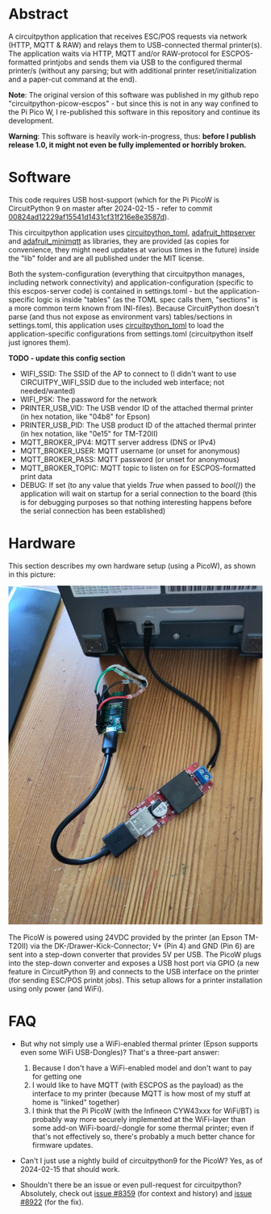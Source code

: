 # Abstract

A circuitpython application that receives ESC/POS requests via network (HTTP, MQTT &amp; RAW) and relays them to USB-connected thermal printer(s). The application waits via HTTP, MQTT and/or RAW-protocol for ESCPOS-formatted printjobs and sends them via USB to the configured thermal printer/s (without any parsing; but with additional printer reset/initialization and a paper-cut command at the end).

**Note**: The original version of this software was published in my github repo "circuitpython-picow-escpos" - but since this is not in any way confined to the Pi Pico W, I re-published this software in this repository and continue its development.

**Warning**: This software is heavily work-in-progress, thus: **before I publish release 1.0, it might not even be fully implemented or horribly broken.**

# Software

This code requires USB host-support (which for the Pi PicoW is CircuitPython 9 on master after 2024-02-15 - refer to commit [00824ad12229af15541d1431cf31f216e8e3587d](https://github.com/adafruit/circuitpython/commit/00824ad12229af15541d1431cf31f216e8e3587d)).

This circuitpython application uses [circuitpython_toml](https://github.com/elpekenin/circuitpython_toml/), [adafruit_httpserver](https://github.com/adafruit/Adafruit_CircuitPython_HTTPServer/) and [adafruit_minimqtt](https://github.com/adafruit/Adafruit_CircuitPython_MiniMQTT/) as libraries, they are provided (as copies for convenience, they might need updates at various times in the future) inside the "lib" folder and are all published under the MIT license.

Both the system-configuration (everything that circuitpython manages, including network connectivity) and application-configuration (specific to this escpos-server code) is contained in settings.toml - but the application-specific logic is inside "tables" (as the TOML spec calls them, "sections" is a more common term known from INI-files). Because CircuitPython doesn't parse (and thus not expose as environment vars) tables/sections in settings.toml, this application uses [circuitpython_toml](https://github.com/elpekenin/circuitpython_toml/) to load the application-specific configurations from settings.toml (circuitpython itself just ignores them).

**TODO - update this config section**
- WIFI_SSID: The SSID of the AP to connect to (I didn't want to use CIRCUITPY_WIFI_SSID due to the included web interface; not needed/wanted)
- WIFI_PSK: The password for the network
- PRINTER_USB_VID: The USB vendor ID of the attached thermal printer (in hex notation, like "04b8" for Epson)
- PRINTER_USB_PID: The USB product ID of the attached thermal printer (in hex notation, like "0e15" for TM-T20II)
- MQTT_BROKER_IPV4: MQTT server address (DNS or IPv4)
- MQTT_BROKER_USER: MQTT username (or unset for anonymous)
- MQTT_BROKER_PASS: MQTT password (or unset for anonymous)
- MQTT_BROKER_TOPIC: MQTT topic to listen on for ESCPOS-formatted print data
- DEBUG: If set (to any value that yields *True* when passed to *bool()*) the application will wait on startup for a serial connection to the board (this is for debugging purposes so that nothing interesting happens before the serial connection has been established)

# Hardware

This section describes my own hardware setup (using a PicoW), as shown in this picture:

![Picture of setup with more details](https://raw.githubusercontent.com/juergenpabel/circuitpython-escpos-server/master/resources/images/setup_detail.jpg)

The PicoW is powered using 24VDC provided by the printer (an Epson TM-T20II) via the DK-/Drawer-Kick-Connector; V+ (Pin 4) and GND (Pin 6) are sent into a step-down converter that provides 5V per USB. The PicoW plugs into the step-down converter and exposes a USB host port via GPIO (a new feature in CircuitPython 9) and connects to the USB interface on the printer (for sending ESC/POS prinbt jobs). This setup allows for a printer installation using only power (and WiFi).

# FAQ

- But why not simply use a WiFi-enabled thermal printer (Epson supports even some WiFi USB-Dongles)? That's a three-part answer:
  1. Because I don't have a WiFi-enabled model and don't want to pay for getting one
  2. I would like to have MQTT (with ESCPOS as the payload) as the interface to my printer (because MQTT is how most of my stuff at home is "linked" together)
  3. I think that the Pi PicoW (with the Infineon CYW43xxx for WiFi/BT) is probably way more securely implemented at the WiFi-layer than some add-on WiFi-board/-dongle for some thermal printer; even if that's not effectively so, there's probably a much better chance for firmware updates.

- Can't I just use a nightly build of circuitpython9 for the PicoW? Yes, as of 2024-02-15 that should work.

- Shouldn't there be an issue or even pull-request for circuitpython? Absolutely, check out [issue #8359](https://github.com/adafruit/circuitpython/issues/8359) (for context and history) and [issue #8922](https://github.com/adafruit/circuitpython/issues/8922) (for the fix).
